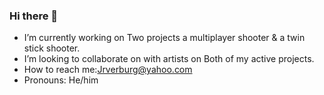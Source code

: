 ### Hi there 👋

<!--
**TheFlappyPatty/TheFlappyPatty** is a ✨ _special_ ✨ repository because its `README.md` (this file) appears on your GitHub profile.

Here are some ideas to get you started:
-->

-  I’m currently working on Two projects a multiplayer shooter & a twin stick shooter.
-  I’m looking to collaborate on with artists on Both of my active projects.
-  How to reach me:Jrverburg@yahoo.com
-  Pronouns: He/him
